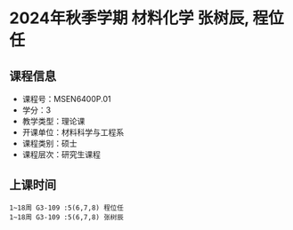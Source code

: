 # 2024年秋季学期 材料化学 张树辰, 程位任






## 课程信息

- 课程号：MSEN6400P.01
- 学分：3
- 教学类型：理论课
- 开课单位：材料科学与工程系
- 课程类别：硕士
- 课程层次：研究生课程

## 上课时间

```
1~18周 G3-109 :5(6,7,8) 程位任
1~18周 G3-109 :5(6,7,8) 张树辰
```

